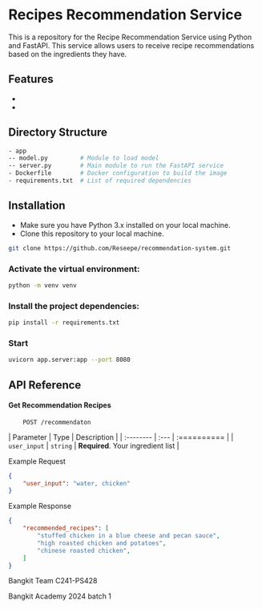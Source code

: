 # Recipes Recommendation Service

This is a repository for the Recipe Recommendation Service using Python and FastAPI. This service allows users to receive recipe recommendations based on the ingredients they have.

## Features

-
-

## Directory Structure

```bash
- app               
-- model.py         # Module to load model
-- server.py        # Main module to run the FastAPI service
- Dockerfile        # Docker configuration to build the image
- requirements.txt  # List of required dependencies
```

## Installation

- Make sure you have Python 3.x installed on your local machine.
- Clone this repository to your local machine.

```bash
git clone https://github.com/Reseepe/recommendation-system.git
```

### Activate the virtual environment: 

```bash
python -m venv venv
```

### Install the project dependencies:

```bash
pip install -r requirements.txt
```

### Start

```bash
uvicorn app.server:app --port 8080
```


## API Reference

#### Get Recommendation Recipes

```http
    POST /recommendaton
```

| Parameter     | Type      | Description                           |
| :--------     | :---      | :==========                           |
| `user_input`  | `string`  | **Required**. Your ingredient list    |

Example Request

```json
{
    "user_input": "water, chicken"
}
```

Example Response

```json
{
    "recommended_recipes": [
        "stuffed chicken in a blue cheese and pecan sauce",
        "high roasted chicken and potatoes",
        "chinese roasted chicken",
    ]
}
```

Bangkit Team C241-PS428

Bangkit Academy 2024 batch 1

